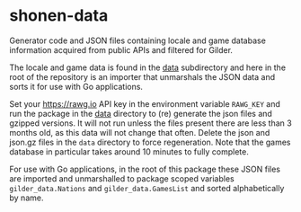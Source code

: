 # shonen-data

Generator code and JSON files containing locale and game database information acquired from public APIs and filtered 
for Gilder.

The locale and game data is found in the [data](./data) subdirectory and here in the root of the repository is an 
importer that unmarshals the JSON data and sorts it for use with Go applications.

Set your https://rawg.io API key in the environment variable `RAWG_KEY` and run the package in the [data](./data) 
directory to (re) generate the json files and gzipped versions. It will not run unless the files present there are less 
than 3 months old, as this data will not change that often. Delete the json and json.gz files in the `data` directory to 
force regeneration. Note that the games database in particular takes around 10 minutes to fully complete. 

For use with Go applications, in the root of this package these JSON files are imported and unmarshalled to package 
scoped variables `gilder_data.Nations` and `gilder_data.GamesList` and sorted alphabetically by name.

